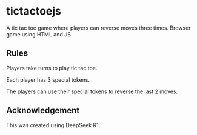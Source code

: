 # tictactoejs
A tic tac toe game where players can reverse moves three times. Browser game using HTML and JS.

## Rules
Players take turns to play tic tac toe.

Each player has 3 special tokens.

The players can use their special tokens to reverse the last 2 moves.

## Acknowledgement
This was created using DeepSeek R1. 
